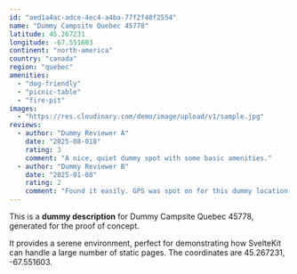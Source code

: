 ```yaml
---
id: "aed1a4ac-adce-4ec4-a4ba-77f2f40f2554"
name: "Dummy Campsite Quebec 45778"
latitude: 45.267231
longitude: -67.551603
continent: "north-america"
country: "canada"
region: "quebec"
amenities:
  - "dog-friendly"
  - "picnic-table"
  - "fire-pit"
images:
  - "https://res.cloudinary.com/demo/image/upload/v1/sample.jpg"
reviews:
  - author: "Dummy Reviewer A"
    date: "2025-08-018"
    rating: 3
    comment: "A nice, quiet dummy spot with some basic amenities."
  - author: "Dummy Reviewer B"
    date: "2025-01-08"
    rating: 2
    comment: "Found it easily. GPS was spot on for this dummy location."
---
```


This is a **dummy description** for Dummy Campsite Quebec 45778, generated for the proof of concept.

It provides a serene environment, perfect for demonstrating how SvelteKit can handle a large number of static pages. The coordinates are 45.267231, -67.551603.

